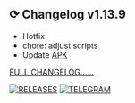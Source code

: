 ## ⟳ Changelog v1.13.9
- Hotfix
- chore: adjust scripts
- Update [APK](https://github.com/taamarin/ClashforMagisk/releases/download/v1.13.9/Clash4Magisk_Manager-v1.6.3.apk)

[FULL CHANGELOG......](https://github.com/taamarin/ClashforMagisk/releases)

[![RELEASES](https://img.shields.io/github/downloads/taamarin/ClashforMagisk/total.svg)](https://github.com/taamarin/ClashforMagisk/releases)
[![TELEGRAM](https://img.shields.io/badge/Telegram%20-Join%20Channel%20-blue)](https://t.me/nothing_taamarin)
